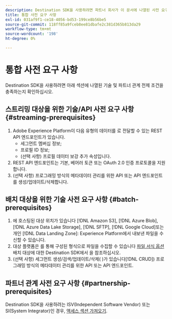 ```yaml
---
description: Destination SDK을 사용하려면 파트너 회사가 이 문서에 나열된 사전 요구 사항을 충족해야 합니다.
title: 통합 사전 요구 사항
exl-id: 031af9f1-ce18-4056-bd53-199ce8b56be5
source-git-commit: 118ff85a9fceb8ee81dbafe2c381d365b813da29
workflow-type: tm+mt
source-wordcount: '198'
ht-degree: 0%

---
```


# 통합 사전 요구 사항

Destination SDK을 사용하려면 아래 섹션에 나열된 기술 및 파트너 관계 전제 조건을 충족하는지 확인하십시오.

## 스트리밍 대상을 위한 기술/API 사전 요구 사항 {#streaming-prerequisites}

1. Adobe Experience Platform이 다음 유형의 데이터를 로 전달할 수 있는 REST API 엔드포인트가 있습니다.
   * 세그먼트 멤버십 정보;
   * 프로필 ID 정보;
   * (선택 사항) 프로필 데이터 보강 추가 속성입니다.
2. REST API 엔드포인트는 기본, 베어러 토큰 또는 OAuth 2.0 인증 프로토콜을 지원합니다.
3. (선택 사항) 프로그래밍 방식의 메타데이터 관리를 위한 API 또는 API 엔드포인트를 생성/업데이트/삭제합니다.

## 배치 대상을 위한 기술 사전 요구 사항 {#batch-prerequisites}

1. 에 호스팅된 대상 위치가 있습니다 [!DNL Amazon S3], [!DNL Azure Blob], [!DNL Azure Data Lake Storage], [!DNL SFTP], [!DNL Google Cloud]또는 개인 [!DNL Data Landing Zone]: Experience Platform에서 내보낸 파일을 수신할 수 있습니다.
2. 대상 플랫폼은 를 통해 구성된 형식으로 파일을 수집할 수 있습니다 [파일 서식 옵션](functionality/destination-server/file-formatting.md) 배치 대상에 대한 Destination SDK에서 을 참조하십시오.
3. (선택 사항) 세그먼트 생성/검색/업데이트/삭제( )가 있습니다[!DNL CRUD]) 프로그래밍 방식의 메타데이터 관리를 위한 API 또는 API 엔드포인트.

## 파트너 관계 사전 요구 사항 {#partnership-prerequisites}

Destination SDK을 사용하려는 ISV(Independent Software Vendor) 또는 SI(System Integrator)인 경우, [액세스 섹션 가져오기](overview.md#get-access).

